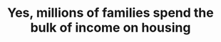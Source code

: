 ---
title: Yes, millions of families spend the bulk of income on housing
tags: [Data Reporting]
style: fill
color: info
description: <strong>PolitiFact</strong> -- Are millions of American families spending more on housing than almost anything else combined, as Sen. Bernie Sanders suggested? This story dives into the burden of housing for American families.
external\_url: https://www.politifact.com/truth-o-meter/statements/2019/may/02/bernie-sanders/yes-millions-families-spend-bulk-income-housing/
---